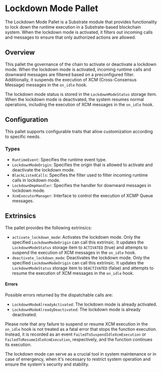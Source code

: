 # Lockdown Mode Pallet

The Lockdown Mode Pallet is a Substrate module that provides functionality to lock down the runtime execution in a Substrate-based blockchain system. When the lockdown mode is activated, it filters out incoming calls and messages to ensure that only authorized actions are allowed.

## Overview

This pallet the governance of the chain to activate or deactivate a lockdown mode. When the lockdown mode is activated, incoming runtime calls and downward messages are filtered based on a preconfigured filter. Additionally, it suspends the execution of XCM (Cross-Consensus Message) messages in the `on_idle` hook.

The lockdown mode status is stored in the `LockdownModeStatus` storage item. When the lockdown mode is deactivated, the system resumes normal operations, including the execution of XCM messages in the `on_idle` hook.

## Configuration

This pallet supports configurable traits that allow customization according to specific needs.

### Types

- `RuntimeEvent`: Specifies the runtime event type.
- `LockdownModeOrigin`: Specifies the origin that is allowed to activate and deactivate the lockdown mode.
- `BlackListedCalls`: Specifies the filter used to filter incoming runtime calls in lockdown mode.
- `LockdownDmpHandler`: Specifies the handler for downward messages in lockdown mode.
- `XcmExecutorManager`: Interface to control the execution of XCMP Queue messages.


## Extrinsics

The pallet provides the following extrinsics:

- `activate_lockdown_mode`: Activates the lockdown mode. Only the specified `LockdownModeOrigin` can call this extrinsic. It updates the `LockdownModeStatus` storage item to `ACTIVATED` (true) and attempts to suspend the execution of XCM messages in the `on_idle` hook.
- `deactivate_lockdown_mode`: Deactivates the lockdown mode. Only the specified `LockdownModeOrigin` can call this extrinsic. It updates the `LockdownModeStatus` storage item to `DEACTIVATED` (false) and attempts to resume the execution of XCM messages in the `on_idle` hook.


#### Errors

Possible errors returned by the dispatchable calls are:

- `LockdownModeAlreadyActivated`: The lockdown mode is already activated.
- `LockdownModeAlreadyDeactivated`: The lockdown mode is already deactivated.

Please note that any failure to suspend or resume XCM execution in the `on_idle` hook is not treated as a fatal error that stops the function execution. Instead, it is recorded as an event `FailedToSuspendIdleXcmExecution` or `FailedToResumeIdleXcmExecution`, respectively, and the function continues its execution.

The lockdown mode can serve as a crucial tool in system maintenance or in case of emergency, when it's necessary to restrict system operation and ensure the system's security and stability.